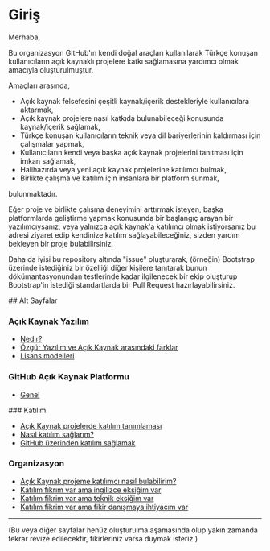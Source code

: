 # Giriş

Merhaba,

Bu organizasyon GitHub'ın kendi doğal araçları kullanılarak Türkçe konuşan kullanıcıların açık kaynaklı projelere katkı sağlamasına yardımcı olmak amacıyla oluşturulmuştur.

Amaçları arasında,

- Açık kaynak felsefesini çeşitli kaynak/içerik destekleriyle kullanıcılara aktarmak,
- Açık kaynak projelere nasıl katkıda bulunabileceği konusunda kaynak/içerik sağlamak,
- Türkçe konuşan kullanıcıların teknik veya dil bariyerlerinin kaldırması için çalışmalar yapmak,
- Kullanıcıların kendi veya başka açık kaynak projelerini tanıtması için imkan sağlamak,
- Halihazırda veya yeni açık kaynak projelerine katılımcı bulmak,
- Birlikte çalışma ve katılım için insanlara bir platform sunmak,

bulunmaktadır.

Eğer proje ve birlikte çalışma deneyimini arttırmak isteyen, başka platformlarda geliştirme yapmak konusunda bir başlangıç arayan bir yazılımcıysanız, veya yalnızca açık kaynak'a katılımcı olmak istiyorsanız bu adresi ziyaret edip kendinize katılım sağlayabileceğiniz, sizden yardım bekleyen bir proje bulabilirsiniz.

Daha da iyisi bu repository altında "issue" oluşturarak, (örneğin) Bootstrap üzerinde istediğiniz bir özelliği diğer kişilere tanıtarak bunun dökümantasyonundan testlerinde kadar ilgilenecek bir ekip oluşturup Bootstrap'in istediği standartlarda bir Pull Request hazırlayabilirsiniz.


## Alt Sayfalar

### Açık Kaynak Yazılım

- [Nedir?](acik_kaynak_yazilim/nedir.md)
- [Özgür Yazılım ve Açık Kaynak arasındaki farklar](acik_kaynak_yazilim/vs_ozgur_yazilim.md)
- [Lisans modelleri](acik_kaynak_yazilim/lisanslar.md)

### GitHub Açık Kaynak Platformu

- [Genel](github_platformu/genel.md)

### Katılım

- [Açık Kaynak projelerde katılım tanımlaması](katilim/katilim_tanimi.md)
- [Nasıl katılım sağlarım?](katilim/nasil_katilim_saglanir.md)
- [GitHub üzerinden katılım sağlamak](katilim/github_uzerinden_katilim.md)

### Organizasyon

- [Açık Kaynak projeme katılımcı nasıl bulabilirim?](organizasyon/katilimci_bulma.md)
- [Katılım fıkrım var ama ingilizce eksiğim var](organizasyon/dil_destek.md)
- [Katılım fikrim var ama teknik eksiğim var](organizasyon/teknik_destek.md)
- [Katılım fikrim var ama fikir danışmaya ihtiyacım var](organizasyon/teknik_danisma.md)


___
(Bu veya diğer sayfalar henüz oluşturulma aşamasında olup yakın zamanda tekrar revize edilecektir, fikirleriniz varsa duymak isteriz.)
